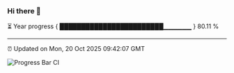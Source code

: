 ### Hi there 👋

⏳ Year progress { ████████████████████████▁▁▁▁▁▁ } 80.11 %

---

⏰ Updated on Mon, 20 Oct 2025 09:42:07 GMT

![Progress Bar CI](https://github.com/IshwaranRudhara/GIT-ACTION/workflows/Progress%20Bar%20CI/badge.svg)
